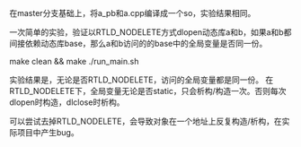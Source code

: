 在master分支基础上，将a_pb和a.cpp编译成一个so，实验结果相同。

一次简单的实验，验证以RTLD_NODELETE方式dlopen动态库a和b，如果a和b都间接依赖动态库base，那么a和b访问的的base中的全局变量是否同一份。

make clean && make
./run_main.sh

实验结果是，无论是否RTLD_NODELETE，访问的全局变量都是同一份。
在RTLD_NODELETE下，全局变量无论是否static，只会析构/构造一次。否则每次dlopen时构造，dlclose时析构。

可以尝试去掉RTLD_NODELETE，会导致对象在一个地址上反复构造/析构，在实际项目中产生bug。